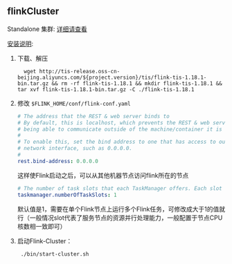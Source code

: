 ## flinkCluster 

Standalone 集群: [详细请查看](https://nightlies.apache.org/flink/flink-docs-release-1.14/docs/deployment/resource-providers/standalone/overview/)
   
[安装说明](http://tis.pub/docs/install/flink-cluster/standalone/):
1. 下载、解压

   ```shell script
     wget http://tis-release.oss-cn-beijing.aliyuncs.com/${project.version}/tis/flink-tis-1.18.1-bin.tar.gz && rm -rf flink-tis-1.18.1 && mkdir flink-tis-1.18.1 && tar xvf flink-tis-1.18.1-bin.tar.gz -C ./flink-tis-1.18.1
   ```
2. 修改 `$FLINK_HOME/conf/flink-conf.yaml`

   ```yaml
   # The address that the REST & web server binds to
   # By default, this is localhost, which prevents the REST & web server from
   # being able to communicate outside of the machine/container it is running on.
   #
   # To enable this, set the bind address to one that has access to outside-facing
   # network interface, such as 0.0.0.0.
   #
   rest.bind-address: 0.0.0.0
    ```
   这样使Flink启动之后，可以从其他机器节点访问flink所在的节点
   
   ```yaml
   # The number of task slots that each TaskManager offers. Each slot runs one parallel pipeline.
   taskmanager.numberOfTaskSlots: 1
   ```
   默认值是1，需要在单个Flink节点上运行多个Flink任务，可修改成大于1的值就行（一般情况slot代表了服务节点的资源并行处理能力，一般配置于节点CPU核数相一致即可）
   
3. 启动Flink-Cluster：
   ```shell script
    ./bin/start-cluster.sh
   ```

